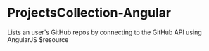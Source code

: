 ProjectsCollection-Angular
==========================

Lists an user's GitHub repos by connecting to the GitHub API using AngularJS $resource
